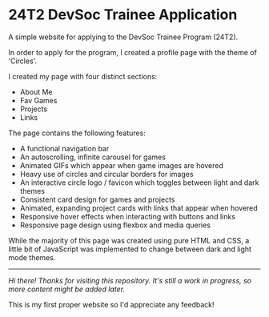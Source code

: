 # 24T2 DevSoc Trainee Application
A simple website for applying to the DevSoc Trainee Program (24T2).

In order to apply for the program, I created a profile page with the theme of 'Circles'.

I created my page with four distinct sections:
- About Me
- Fav Games
- Projects
- Links

The page contains the following features:
- A functional navigation bar
- An autoscrolling, infinite carousel for games
- Animated GIFs which appear when game images are hovered
- Heavy use of circles and circular borders for images
- An interactive circle logo / favicon which toggles between light and dark themes
- Consistent card design for games and projects
- Animated, expanding project cards with links that appear when hovered
- Responsive hover effects when interacting with buttons and links
- Responsive page design using flexbox and media queries
  
While the majority of this page was created using pure HTML and CSS, a little bit of JavaScript was implemented to change between dark and light mode themes.

___

_Hi there! Thanks for visiting this repository. It's still a work in progress, so more content might be added later._

This is my first proper website so I'd appreciate any feedback!